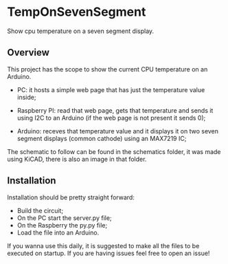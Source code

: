 # TempOnSevenSegment
Show cpu temperature on a seven segment display.

## Overview
This project has the scope to show the current CPU temperature on an Arduino.

* PC: it hosts a simple web page that has just the temperature value inside;

* Raspberry PI: read that web page, gets that temperature and sends it using I2C to an Arduino (if the web page is not present it sends 0);

* Arduino: receves that temperature value and it displays it on two seven segment displays (common cathode) using an MAX7219 IC;

The schematic to follow can be found in the schematics folder, it was made using KiCAD, there is also an image in that folder.

## Installation

Installation should be pretty straight forward:

* Build the circuit;
* On the PC start the server.py file;
* On the Raspberry the py.py file;
* Load the file into an Arduino.

If you wanna use this daily, it is suggested to make all the files to be executed on startup.
If you are having issues feel free to open an issue!
